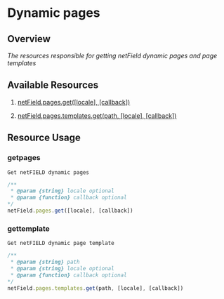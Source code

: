 # Dynamic pages

## Overview
*The resources responsible for getting netField dynamic pages and page templates*

## Available Resources

1. [netField.pages.get([locale], [callback])](#getpages)

2. [netField.pages.templates.get(path, [locale], [callback])](#gettemplate)

## Resource Usage

### getpages

    Get netFIELD dynamic pages

```javascript
/** 
 * @param {string} locale optional
 * @param {function} callback optional
*/
netField.pages.get([locale], [callback])
```

### gettemplate

    Get netFIELD dynamic page template

```javascript
/**
 * @param {string} path
 * @param {string} locale optional
 * @param {function} callback optional
*/
netField.pages.templates.get(path, [locale], [callback])
```

